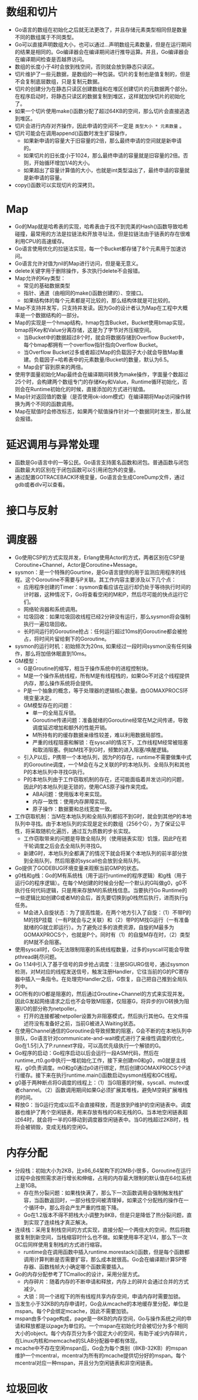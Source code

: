 # 数组和切片

- Go语言的数组在初始化之后就无法更改了，并且存储元素类型相同但是数量不同的数组属于不同类型。
- Go可以直接声明数组大小，也可以通过...声明数组元素数量，但是在运行期间的结果是相同的。Go编译器会在编译期间进行推导运算。并且，Go编译器会在编译期间检查是否越界访问。
- 数组的长度小于4时会放到栈空间，否则就会放到静态只读区。
- 切片维护了一些元数据，是数组的一种包装。切片的复制也是值复制的，但是不会复制底层数组，只是复制元数据。
- 切片的创建分为在静态只读区创建数组和在堆区创建切片的元数据两个部分。在程序启动时，将静态只读区的数据复制到堆区，这样就加快切片的初始化了。
- 如果一个切片使用make()函数分配了超过64KB的空间，那么切片会直接逃逸到堆区。
- 切片会进行内存对齐操作，因此申请的空间不一定是 ``类型大小 * 元素数量`` 。
- 切片可能会在调用append()函数时发生扩容操作，
  - 如果新申请的容量大于旧容量的2倍，那么最终申请的空间就是新申请的。
  - 如果切片的旧长度小于1024，那么最终申请的容量就是旧容量的2倍。否则，开始循环增加1/4的大小。
  - 如果超出了容量计算值的大小，也就是int类型溢出了，最终申请的容量就是新申请的容量。
- copy()函数可以实现切片的深拷贝。

# Map

- Go的Map就是哈希表的实现，哈希表由于找不到完美的Hash()函数导致哈希碰撞，最常用的方法是拉链法和开放寻址法，但是拉链法由于链表的存在很难利用CPU的高速缓存。
- Go语言使用优化的拉链法实现，每一个Bucket都存储了8个元素用于加速访问。
- Go语言允许对值为nil的Map进行访问，但是毫无意义。
- delete关键字用于删除操作，多次执行delete不会报错。
- Map允许的Key类型：
  - 常见的基础数据类型
  - 指针、通道（由相同的make()函数创建的）、空接口。
  - 如果结构体的每个元素都是可比较的，那么结构体就是可比较的。
- Map不支持并发写，只支持并发读。因为Go的设计者认为Map在工程中大概率是一个数据结构的一部分。
- Map的实现是一个hmap结构，hmap包含Bucket，Bucket使用bmap实现，bmap将Key和Value分离存储，这是为了字节对齐压缩空间。
  - 当Bucket中的数据超过8个时，就会将数据存储到Overflow Bucket中，每个bmap都拥有一个overflow指针指向Overflow Bucket。
  - 当Overflow Bucket过多或者超过Map的负载因子大小就会导致Map重建。负载因子=哈希表中的元素数量/Bucket的数量，默认为6.5。
  - Map会扩容到原来的两倍。
- 使用字面量初始化Map最终会在编译期间转换为make操作，字面量个数超过25个时，会构建两个数组专门的存储Key和Value，Runtime循环初始化，否则会在Runtime初始化的时候，直接添加的方式进行赋值。
- Map针对返回值的数量（是否使用ok-idom模式）在编译期将Map访问操作转换为两个不同的函数调用。
- Map在赋值时会修改标志，如果两个赋值操作针对一个数据同时发生，那么就会报错。

# 延迟调用与异常处理

- 函数是Go语言中的一等公民。Go语言支持匿名函数和闭包。普通函数与闭包函数最大的区别在于闭包函数可以引用闭包外的变量。
- 通过配置GOTRACEBACK环境变量，Go语言会生成CoreDump文件，通过gdb或者dlv可以查看。

# 接口与反射

# 调度器

- Go使用CSP的方式实现并发，Erlang使用Actor的方式，两者区别在CSP是Coroutine+Channel，Actor是Coroutine+Message。
- sysmon：是一个特殊的Gourtine，是Go语言提供的用于监测应用程序的线程。这个Goroutine不需要与P关联。其工作内容主要涉及以下几个点：
  - 应用程序创建的Timer：sysmon查看应该在运行却仍处于等待执行时间的计时器，这种情况下，Go将查看空闲的M和P，然后尽可能的快点运行它们。
  - 网络轮询器和系统调用。
  - 垃圾回收：如果垃圾回收线程已经2分钟没有运行，那么sysmon将会强制执行一遍垃圾回收。
  - 长时间运行的Goroutine抢占：任何运行超过10ms的Goroutine都会被抢占，将时间片留给剩下的Goroutine。
- sysmon的运行时机：初始频次为20ns, 如果经过一段时间sysmon没有任何操作，那么将加倍休眠直到10ms。
- GM模型：
  - G是Groutine的缩写，相当于操作系统中的进程控制块。
  - M是一个操作系统线程，所有M是有线程栈的，如果Go不对这个线程提供内存，那么操作系统将会提供。
  - P是一个抽象的概念，等于处理器的逻辑核心数量。由GOMAXPROCS环境变量决定。
  - GM模型存在的问题：
    - 单一的全局互斥锁。
    - Goroutine传递问题：准备就绪的Goroutine经常在M之间传递，导致调度延迟增加和额外的性能开销。
    - M所持有的的缓存数据亲缘性较差，难以利用数据局部性。
    - 严重的线程阻塞和解锁：在syscall的情况下，工作线程M经常被阻塞和取消阻塞。例如M找不到G时，频繁的进入阻塞/唤醒逻辑。
  - 引入P以后，P携带一个本地队列，因为P的存在，runtime不需要做集中式的Goroutine调度，一个M会在与之关联的P的本地队列、全局队列和其他P的本地队列中寻找G执行。
  - P的本地队列由于工作窃取机制的存在，还可能面临着并发访问的问题，因此P的本地队列是无锁的，使用CAS原子操作来完成。
    - ABA问题：使用版本号来实现。
    - 内存一致性：使用内存屏障实现。
    - 原子操作：数据要和总线宽度一致。
- 工作窃取机制：当M在本地队列和全局队列都招不到G时，就会到其他P的本地队列中寻找。由于本地队列的实现是定长的数组（256个G），为了保证公平性，将采取随机化遍历，通过互为质数的步长实现。
  - 工作窃取带来的问题是导致全局队列（使用链表实现）饥饿，因此P在若干轮调度之后会去全局队列寻找G。
  - 新建G时，本地队列全都满了的情况下就会将某个本地队列的前半部分放到全局队列，然后阻塞的syscall也会放到全局队列。
- Go提供了GODEBUG环境变量来观察当前GMP的状态。
- g0栈和g栈：Go的M有系统栈（用于运行runtime的程序逻辑）和g栈（用于运行G的程序逻辑）。在每个M创建的时候会分配一个默认的G叫做g0，g0不执行任何代码逻辑，只是用来存放M的系统栈信息。当要执行Go Runtime的一些逻辑比如创建G或者M的会后，首先要切换到g0栈然后执行，进而执行g任务。
  - M会进入自旋状态：为了提高性能，在两个地方引入了自旋：（1）不带P的M的找P挂载（一有P就会与之关联）和（2）带P的M找G运行（一有准备就绪的G就立即运行）。为了避免过多的浪费资源，自旋的M最多为GOMAXPROCS个，也就是P个。同时有（1）的自旋M存在时，（2）类型的M就不会阻塞。
- 使用syscall时，Go无法限制阻塞的系统线程数量，过多的syscall可能会导致pthread耗尽问题。
- Go 1.14中引入了基于信号的异步抢占调度：注册SIGURG信号，通过sysmon检测，对M对应的线程发送信号，触发注册Handler，它往当前的G的PC寄存器中插入一条指令。在处理完Handler之后，G恢复，自己把自己推到全局队列中。
- GO所有的I/O都是阻塞的，然后通过Groutine+Channel的方式来实现并发。因此G发起网络请求之后也不会导致M阻塞，仅阻塞G，将异步的I/O转换为阻塞I/O的部分称为netpoller。
  - 打开的连接都被netpoller设置为非阻塞模式，然后执行其他G。在文件描述符没有准备好之前，当前G被进入Waiting状态。
- 在使用Channel通信的Goroutine会导致频繁的阻塞，G会不断的在本地队列中排队，Go语言针对communicate-and-wait模式进行了亲缘性调度的优化，Go在1.5引入了P.runnext字段，可以高优先级执行一个解锁的G。
- Go程序的启动：Go程序启动以后会运行一段ASM代码，然后在runtime_rt0.go中执行一堆初始化工作，接下来创建m0和g0，m0就是主线程，g0负责调度。m0和g0通过p0进行绑定，然后创建GOMAXPROCS个P进行缓存。接下来在执行runtime.main()函数启动sysmon线程和GC线程。
- g0基于两种断点将G调度的线程上：（1）当G阻塞的时候，syscall、mutex或者channel。（2）函数调用期间如果G必须扩展其堆栈，避免M空耗扩展堆栈的时间。
- 释放G：当G运行完成以后不会直接释放，而是放到P维护的空闲链表中。调度器也维护了两个空闲链表，用来存放有栈的G和无栈的G。当本地空闲链表超过64时，就会将一半的G移动到调度器空闲链表中。当G的栈超过2KB时，栈将会被销毁，变成无栈的空闲G。

# 内存分配

- 分段栈：初始大小为2KB，比x86_64架构下的2MB小很多，Goroutine在运行过程中会按照需求进行增长和伸缩，占用的内存最大限制的默认值在64位系统上是1GB。
  - 存在热分裂问题：如果栈快满了，那么下一次函数调用会强制触发栈扩容，当函数返回时，一部分栈空间被清理掉，如果这个分配栈的操作在一个循环中，那么将会产生严重的性能下降。
  - Go在1.2版本不得不把栈大小调整为8KB，但是只是降低了热分裂问题，直到实现了连续栈才真正解决。
- 连续栈：采用复制栈空间的方式实现，直接分配一个两倍大的空间，然后将数据复制到新空间，当栈缩容时什么也不做。如果使用率不足1/4，那么下一次GC后同样使用复制栈的方式进行缩容。
  - runtime会在调用函数中插入runtime.morestack()函数，但是每个函数都调用计算判断是否需要扩容，那么成本就很高。Go会在编译期计算SP寄存器、函数栈帧大小确定哪个函数需要插入。
- Go的内存分配参考了TCmalloc的设计，采用分层方式。
  - 内存碎片：随着内存的不断申请和释放，内存上的碎片会通过合并的方式减少。
  - 大锁：同一个进程下的所有线程共享内存空间，申请内存时需要加锁。
- 当发生小于32KB的内存申请时，Go会从mcache的本地缓存里分配，单位是mspan。每个P会绑定mcache，因此不需要加锁。
- mspan由多个page构成，page是一8KB的内存空间，Go与操作系统之间的申请和释放都是以page为单位的。一个mspan在初始化时会被切分为多个相同大小的object。每个内存页分为多个固定大小的空间，有助于减少内存碎片，在Linux内核和memcache的SLAB分配器中都有体现。
- mcache中不存在空闲mspan后，Go会为每个类别（8KB-32KB）的mspan维护一个mcentral，mcentral为所有的mcache提供切分好的mspan。每个mcentral对应一种mspan，并且分为空闲链表和非空闲链表。

# 垃圾回收
